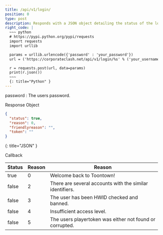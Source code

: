 ```yaml
---
title: /api/v1/login/
position: 0
type: post
description: Responds with a JSON object detailing the status of the login request, along with a temporary gameserver token.
right_code: |
  ~~~ python
  # https://pypi.python.org/pypi/requests
  import requests
  import urllib

  params = urllib.urlencode({'password' : 'your_password'})
  url = ('https://corporateclash.net/api/v1/login/%s' % ('your_username'))

  r = requests.post(url, data=params)
  print(r.json())
  ~~~
  {: title="Python" }
---
```

password
: The users password.

Response Object

~~~ json
{
  "status": true,
  "reason": 0,
  "friendlyreason": "",
  "token": ""
}
~~~
{: title="JSON" }

Callback

| Status | Reason        | Reason                      |
|------|-------------|----------------------------------|
| true  | 0   | Welcome back to Toontown!     |
| false  | 2          | There are several accounts with the similar identifiers.                          |
| false  | 3     | The user has been HWID checked and banned.           |
| false  | 4 | Insufficient access level. |
| false  | 5   | The users playertoken was either not found or corrupted.     |
